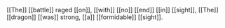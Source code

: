 [[The]] [[battle]] raged [[on]], [[with]] [[no]] [[end]] [[in]] [[sight]], 
[[The]] [[dragon]] [[was]] strong, [[a]] [[formidable]] [[sight]]. 